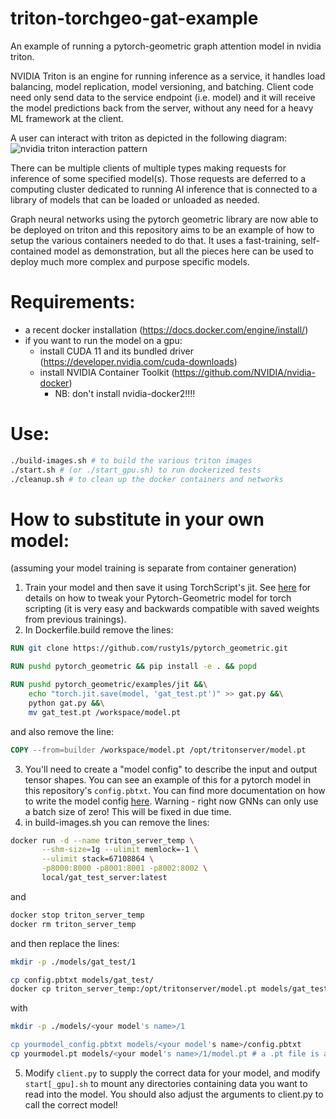 # triton-torchgeo-gat-example
An example of running a pytorch-geometric graph attention model in nvidia triton.

NVIDIA Triton is an engine for running inference as a service, 
it handles load balancing, model replication, model versioning, and batching.
Client code need only send data to the service endpoint (i.e. model) and it will
receive the model predictions back from the server, without any need for a heavy
ML framework at the client. 

A user can interact with triton as depicted in the following diagram:
![nvidia triton interaction pattern](https://developer.nvidia.com/sites/default/files/akamai/datacenter.png)

There can be multiple clients of multiple types making requests for inference of some specified model(s).
Those requests are deferred to a computing cluster dedicated to running AI inference that is connected to a
library of models that can be loaded or unloaded as needed.

Graph neural networks using the pytorch geometric library are now able to be deployed on triton and this repository
aims to be an example of how to setup the various containers needed to do that. It uses a fast-training, self-contained
model as demonstration, but all the pieces here can be used to deploy much more complex and purpose specific models.

Requirements:
=============
- a recent docker installation (https://docs.docker.com/engine/install/)
- if you want to run the model on a gpu: 
  - install CUDA 11 and its bundled driver (https://developer.nvidia.com/cuda-downloads)
  - install NVIDIA Container Toolkit (https://github.com/NVIDIA/nvidia-docker) 
    - NB: don't install nvidia-docker2!!!!

Use:
====
```bash
./build-images.sh # to build the various triton images
./start.sh # (or ./start_gpu.sh) to run dockerized tests
./cleanup.sh # to clean up the docker containers and networks
```

# How to substitute in your own model:
(assuming your model training is separate from container generation)
1) Train your model and then save it using TorchScript's jit. See [here](https://pytorch-geometric.readthedocs.io/en/latest/notes/jit.html) for details on how to tweak your Pytorch-Geometric model for torch scripting (it is very easy and backwards compatible with saved weights from previous trainings).
2) In Dockerfile.build remove the lines:
```Dockerfile
RUN git clone https://github.com/rusty1s/pytorch_geometric.git

RUN pushd pytorch_geometric && pip install -e . && popd

RUN pushd pytorch_geometric/examples/jit &&\
    echo "torch.jit.save(model, 'gat_test.pt')" >> gat.py &&\
    python gat.py &&\
    mv gat_test.pt /workspace/model.pt
```
and also remove the line:
```Dockerfile
COPY --from=builder /workspace/model.pt /opt/tritonserver/model.pt
```
3) You'll need to create a "model config" to describe the input and output tensor shapes. You can see an example of this for a pytorch model in this repository's `config.pbtxt`. You can find more documentation on how to write the model config [here](https://docs.nvidia.com/deeplearning/triton-inference-server/user-guide/docs/model_configuration.html). Warning - right now GNNs can only use a batch size of zero! This will be fixed in due time.
4) in build-images.sh you can remove the lines:
```bash
docker run -d --name triton_server_temp \
       --shm-size=1g --ulimit memlock=-1 \
       --ulimit stack=67108864 \
       -p8000:8000 -p8001:8001 -p8002:8002 \
       local/gat_test_server:latest
```
and
```bash
docker stop triton_server_temp
docker rm triton_server_temp
```
and then replace the lines:
```bash
mkdir -p ./models/gat_test/1

cp config.pbtxt models/gat_test/
docker cp triton_server_temp:/opt/tritonserver/model.pt models/gat_test/1/
```
with
```bash
mkdir -p ./models/<your model's name>/1

cp yourmodel_config.pbtxt models/<your model's name>/config.pbtxt
cp yourmodel.pt models/<your model's name>/1/model.pt # a .pt file is a saved TorchScript jit file
```
5) Modify `client.py` to supply the correct data for your model, and modify `start[_gpu].sh` to mount any directories containing data you want to read into the model. You should also adjust the arguments to client.py to call the correct model!
